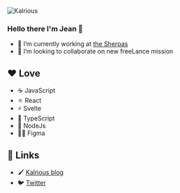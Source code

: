 ![Kalrious](https://www.kalrious.com/_next/image?url=%2Fimages%2Fspider.png&w=128&q=75)

### Hello there I'm Jean 👋

- 🔭 I’m currently working at [the Sherpas](https://sherpas.com/)
- 👯 I’m looking to collaborate on new freeLance mission

## ❤️ Love

- ☕️ JavaScript
- ⚛️ React
- ⚡️ Svelte
- 📜 TypeScript
- 🥷 NodeJs
- 🧑‍🎨 Figma

## 🔗 Links

- 🖌️ [Kalrious blog](https://www.kalrious.com/)
- 🐦️ [Twitter](https://twitter.com/Kalrious)

<!--
**KALrious/KALrious** is a ✨ _special_ ✨ repository because its `README.md` (this file) appears on your GitHub profile.

Here are some ideas to get you started:

- 🔭 I’m currently working on ...
- 🌱 I’m currently learning ...
- 👯 I’m looking to collaborate on ...
- 🤔 I’m looking for help with ...
- 💬 Ask me about ...
- 📫 How to reach me: ...
- 😄 Pronouns: ...
- ⚡ Fun fact: ...
-->
